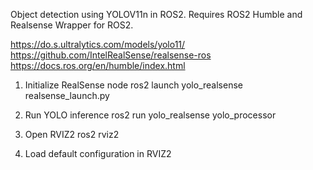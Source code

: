 Object detection using YOLOV11n in ROS2. Requires ROS2 Humble and Realsense Wrapper for ROS2.

https://do.s.ultralytics.com/models/yolo11/  
https://github.com/IntelRealSense/realsense-ros  
https://docs.ros.org/en/humble/index.html  

1. Initialize RealSense node
ros2 launch yolo_realsense realsense_launch.py

2. Run YOLO inference
ros2 run yolo_realsense yolo_processor

3. Open RVIZ2
ros2 rviz2

4. Load default configuration in RVIZ2
